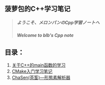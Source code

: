 ## 菠萝包的C++学习笔记
> ##### ようこそ、メロンパンのCpp学習ノートへ
> ##### Welcome to blb's Cpp note

## 目录：
1.  [关于C++的main函数的学习](https://github.com/BLB0803/Cpp_learning_note/blob/master/main_function.md)
2.  [CMake入门学习笔记](https://github.com/BLB0803/Cpp_learning_note/blob/master/CMake_note.md)
3.  [ChaSen(茶筌)—形態素解析器](https://github.com/BLB0803/Cpp_learning_note/blob/master/ChaSen.md)
